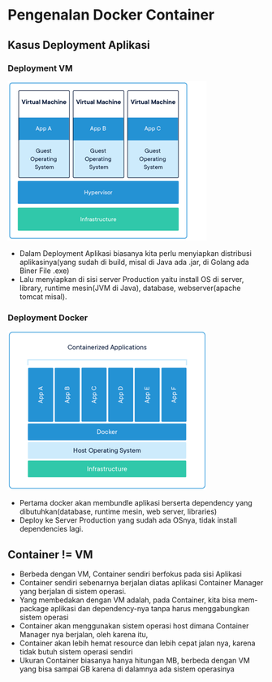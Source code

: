 # Pengenalan Docker Container

## Kasus Deployment Aplikasi

### Deployment VM

![VM Photo](../Asset-Logo/VM-Kerangka.png)

- Dalam Deployment Aplikasi biasanya kita perlu menyiapkan distribusi aplikasinya(yang sudah di build, misal di Java ada .jar, di Golang ada Biner File .exe)
- Lalu menyiapkan di sisi server Production yaitu install OS di server, library, runtime mesin(JVM di Java), database, webserver(apache tomcat misal).

### Deployment Docker

![Docker Photo](../Asset-Logo/Docker-Kerangka.png)

- Pertama docker akan membundle aplikasi berserta dependency yang dibutuhkan(database, runtime mesin, web server, libraries)
- Deploy ke Server Production yang sudah ada OSnya, tidak install dependencies lagi.

## Container != VM

- Berbeda dengan VM, Container sendiri berfokus pada sisi Aplikasi
- Container sendiri sebenarnya berjalan diatas aplikasi Container Manager yang berjalan di sistem operasi.
- Yang membedakan dengan VM adalah, pada Container, kita bisa mem-package aplikasi dan dependency-nya tanpa harus menggabungkan sistem operasi
- Container akan menggunakan sistem operasi host dimana Container Manager nya berjalan, oleh karena itu,
- Container akan lebih hemat resource dan lebih cepat jalan nya, karena tidak butuh sistem operasi sendiri
- Ukuran Container biasanya hanya hitungan MB, berbeda dengan VM yang bisa sampai GB karena di dalamnya ada sistem operasinya
